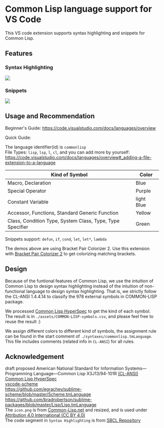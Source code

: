# Common Lisp language support for VS Code
This VS code extension supports syntax highlighting and snippets for Common Lisp.  

## Features

### Syntax Highlighting
<img src="https://raw.githubusercontent.com/qingpeng9802/vscode-common-lisp/master/images/syntax.png">

### Snippets
<img src="https://raw.githubusercontent.com/qingpeng9802/vscode-common-lisp/master/images/snippets.gif">

## Usage and Recommendation
Beginner's Guide: https://code.visualstudio.com/docs/languages/overview  

Quick Guide:  

The language identifier(id) is `commonlisp`  
File Types: `lisp`, `lsp`, `l`, `cl`, and you can add more by yourself: https://code.visualstudio.com/docs/languages/overview#_adding-a-file-extension-to-a-language

|Kind of Symbol|Color|
|-|-|
|Macro, Declaration                                        | Blue
|Special Operator                                          | Purple
|Constant Variable                                         | light Blue
|Accessor, Functions, Standard Generic Function            | Yellow
|Class, Condition Type, System Class, Type, Type Specifier | Green

Snippets support: `defun`, `if`, `cond`, `let`, `let*`, `lambda`

The demos above are using Bracket Pair Colorizer 2. Use this extension with [Bracket Pair Colorizer 2](https://marketplace.visualstudio.com/items?itemName=CoenraadS.bracket-pair-colorizer-2) to get colorizing matching brackets.

## Design
Because of the funtional features of Common Lisp, we use the intuition of Common Lisp to design syntax highlighting instead of the intuition of non-functional language to design syntax highlighting. That is, we strictly follow the CL-ANSI 1.4.4.14 to classify the 978 external symbols in COMMON-LISP package. 

We processed [Common Lisp HyperSpec](http://www.lispworks.com/documentation/HyperSpec/Front/) to get the kind of each symbol. The result is in `./assets/COMMON-LISP-symbols.csv`, and please feel free to reuse the result :)  

We assign different colors to different kind of symbols, the assignment rule can be found in the start comment of `./syntaxes/commonlisp.tmLanguage`. This file includes comments (related info in `CL-ANSI`) for all rules. 

## Acknowledgement
draft proposed American National Standard for Information Systems—Programming Language—Common Lisp X3J13/94-101R [(CL-ANSI)](https://franz.com/support/documentation/cl-ansi-standard-draft-w-sidebar.pdf)  
[Common Lisp HyperSpec](http://www.lispworks.com/documentation/HyperSpec/Front/)  
[vscode-scheme](https://github.com/sjhuangx/vscode-scheme)  
https://github.com/egrachev/sublime-scheme/blob/master/Scheme.tmLanguage   
https://github.com/bradrobertson/sublime-packages/blob/master/Lisp/Lisp.tmLanguage  
The `icon.png` is from [Common-Lisp.net](https://common-lisp.net/) and resized, and is used under [Attribution 4.0 International (CC BY 4.0)](https://creativecommons.org/licenses/by/4.0/)  
The code segment in `Syntax Highlighting` is from [SBCL Repository](https://github.com/sbcl/sbcl)  
